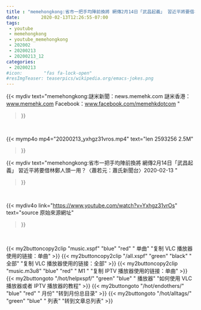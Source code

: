 ```yaml
---
title : "memehongkong:省市一把手均陣前換將 網傳2月14日「武昌起義」 習近平將要借林鄭人頭一用？〈蕭若元：蕭氏新聞台〉2020-02-13 "
date:        2020-02-13T12:26:55-07:00
tags:
 - youtube
 - memehongkong
 - youtube_memehongkong
 - 202002
 - 20200213
 - 20200213_12
categories:
 - 20200213
#icon:        "fas fa-lock-open"
#resImgTeaser: teaserpics/wikipedia.org/emacs-jokes.png
---
```


{{< mydiv text="memehongkong:謎米新聞：news.memehk.com 謎米香港： www.memehk.com Facebook：www.facebook.com/memehkdotcom "
>}}
<br>


{{< mymp4o mp4="20200213_yxhgz31vros.mp4"
text="len 2593256    2.5M"
>}}


{{< mydiv text="memehongkong:省市一把手均陣前換將 網傳2月14日「武昌起義」 習近平將要借林鄭人頭一用？〈蕭若元：蕭氏新聞台〉2020-02-13 "
>}}
<br>

{{< mydiv4o link="https://www.youtube.com/watch?v=Yxhgz31vrOs"
text="source 原始來源網址"
>}}


<br>



{{< my2buttoncopy2clip "music.xspf"        "blue"   "red"    " 单曲"  "复制 VLC 播放器使用的链接：单曲" >}} {{< my2buttoncopy2clip "/all.xspf"         "green"  "black"  " 全部"  "复制 VLC 播放器使用的链接：全部" >}} {{< my2buttoncopy2clip "music.m3u8"        "blue"   "red"    " M1 "    "复制 IPTV 播放器使用的链接：单曲" >}} {{< my2buttongoto      "/hot/helpxspf/"    "green"  "blue"   " 播放器" "如何使用 VLC 播放器或者 IPTV 播放器的教程" >}} {{< my2buttongoto      "/hot/endothers/"   "blue"   "red"    " 月份"   "转到月份总目录" >}} {{< my2buttongoto      "/hot/alltags/"     "green"  "blue"   " 列表"   "转到文章总列表" >}} 
